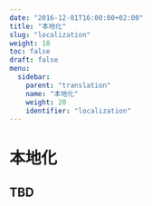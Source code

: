 ```yaml
---
date: "2016-12-01T16:00:00+02:00"
title: "本地化"
slug: "localization"
weight: 10
toc: false
draft: false
menu:
  sidebar:
    parent: "translation"
    name: "本地化"
    weight: 20
    identifier: "localization"
---
```


# 本地化

## TBD
